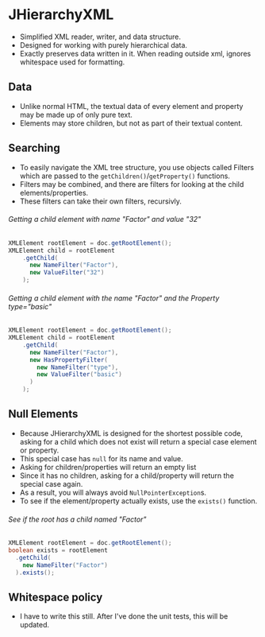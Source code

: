 # JHierarchyXML
* Simplified XML reader, writer, and data structure.
* Designed for working with purely hierarchical data.
* Exactly preserves data written in it. When reading outside xml, ignores whitespace used for formatting.

## Data
* Unlike normal HTML, the textual data of every element and property may be made up of only pure text.
* Elements may store children, but not as part of their textual content.

## Searching
* To easily navigate the XML tree structure, you use objects called Filters which are passed to the ```getChildren()```/```getProperty()``` functions.
* Filters may be combined, and there are filters for looking at the child elements/properties. 
* These filters can take their own filters, recursivly.

###### Getting a child element with name "Factor" and value "32"
```java
XMLElement rootElement = doc.getRootElement();
XMLElement child = rootElement
    .getChild(
      new NameFilter("Factor"),
      new ValueFilter("32")
    );
```

###### Getting a child element with the name "Factor" and the Property type="basic"
```java
XMLElement rootElement = doc.getRootElement();
XMLElement child = rootElement
    .getChild(
      new NameFilter("Factor"),
      new HasPropertyFilter(
        new NameFilter("type"),
        new ValueFilter("basic")
      )
    );
```

## Null Elements
* Because JHierarchyXML is designed for the shortest possible code, asking for a child which does not exist will return a special case element or property.
* This special case has ```null``` for its name and value.
* Asking for children/properties will return an empty list
* Since it has no children, asking for a child/property will return the special case again.
* As a result, you will always avoid ```NullPointerException```s.
* To see if the element/property actually exists, use the ```exists()``` function.

###### See if the root has a child named "Factor"
```java
XMLElement rootElement = doc.getRootElement();
boolean exists = rootElement
  .getChild(
    new NameFilter("Factor")
  ).exists();
```

## Whitespace policy
* I have to write this still. After I've done the unit tests, this will be updated.

